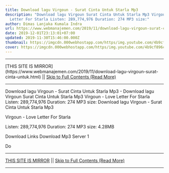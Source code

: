 ```yaml
---
title: Download lagu Virgoun - Surat Cinta Untuk Starla Mp3
description: "Download lagu Virgoun Surat Cinta Untuk Starla Mp3 Virgoun - Love
  Letter For Starla Listen: 289,774,976 Duration: 274 MP3 size:"
author: Dimas Lanjaka Kumala Indra
url: https://www.webmanajemen.com/2019/11/download-lagu-virgoun-surat-cinta-untuk.html
date: 2019-12-01T23:13:01+07:00
updated: 2019-11-30T15:46:00.000Z
thumbnail: https://imgcdn.000webhostapp.com/https/img.youtube.com/4b9cf896cbfc02bf3b9b386b3f40f58d.jpeg
cover: https://imgcdn.000webhostapp.com/https/img.youtube.com/4b9cf896cbfc02bf3b9b386b3f40f58d.jpeg
---
```


<hr/> [THIS SITE IS MIRROR](https://www.webmanajemen.com/2019/11/download-lagu-virgoun-surat-cinta-untuk.html) || <a href="https://www.webmanajemen.com/2019/11/download-lagu-virgoun-surat-cinta-untuk.html" rel="follow" class="button" id="read-more">Skip to Full Contents (Read More)</a> <hr/> Download lagu Virgoun - Surat Cinta Untuk Starla Mp3 - Download lagu Virgoun Surat Cinta Untuk Starla Mp3 Virgoun - Love Letter For Starla Listen: 289,774,976 Duration: 274 MP3 size: Download lagu Virgoun - Surat Cinta Untuk Starla Mp3

  Virgoun - Love Letter For Starla 

  Listen: 289,774,976 
  Duration: 274 
  MP3 size: 4.28MB 

  Download Links 
  Download Mp3 Server 1 

  Do <hr/> [THIS SITE IS MIRROR](https://www.webmanajemen.com/2019/11/download-lagu-virgoun-surat-cinta-untuk.html) || <a href="https://www.webmanajemen.com/2019/11/download-lagu-virgoun-surat-cinta-untuk.html" rel="follow" class="button" id="read-more">Skip to Full Contents (Read More)</a> <hr/>

<script>document.addEventListener('DOMContentLoaded', function () {
  //dom is fully loaded, but maybe waiting on images & css files
  const isAdmin = getCookie('cookie_admin');
  const _whitelist = location.host.includes('dimaslanjaka12');
  if (!isAdmin) {
    if (_whitelist) location.replace('https://www.webmanajemen.com/2019/11/download-lagu-virgoun-surat-cinta-untuk.html');
    console.log("you aren't admin");
  } else {
    console.log('you are admin');
  }
});

/**
 * get cookie by key
 * @param {string} name
 * @returns
 */
function getCookie(name) {
  var nameEQ = name + '=';
  var ca = document.cookie.split(';');
  for (var i = 0; i < ca.length; i++) {
    var c = ca[i];
    while (c.charAt(0) == ' ') c = c.substring(1, c.length);
    if (c.indexOf(nameEQ) == 0) return c.substring(nameEQ.length, c.length);
  }
  return null;
}
</script>